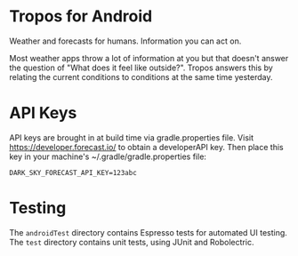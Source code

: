 # Tropos for Android
Weather and forecasts for humans.
Information you can act on.

Most weather apps throw a lot of information at you
but that doesn't answer the question of "What does it feel like outside?".
Tropos answers this by relating the current conditions
to conditions at the same time yesterday.

# API Keys
API keys are brought in at build time via gradle.properties file. Visit https://developer.forecast.io/
to obtain a developerAPI key. Then place this key in your machine's ~/.gradle/gradle.properties file:

`DARK_SKY_FORECAST_API_KEY=123abc`

# Testing
The `androidTest` directory contains Espresso tests for automated UI testing. The `test` directory
contains unit tests, using JUnit and Robolectric.